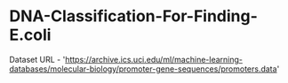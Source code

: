 # DNA-Classification-For-Finding-E.coli
Dataset URL - 'https://archive.ics.uci.edu/ml/machine-learning-databases/molecular-biology/promoter-gene-sequences/promoters.data'
